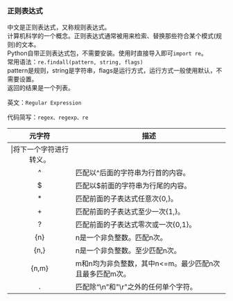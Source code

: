 ### 正则表达式
中文是正则表达式，又称规则表达式。
<br>计算机科学的一个概念。正则表达式通常被用来检索、替换那些符合某个模式(规则)的文本。
<br>Python自带正则表达式包，不需要安装。使用时直接导入即可`import re`。
<br>常用语法：`re.findall(pattern, string, flags)`
<br>pattern是规则，string是字符串，flags是运行方式，运行方式一般使用默认，不需要设置。
<br>返回的结果是一个列表。

英文：`Regular Expression`

代码简写：`regex、regexp、re`

|元字符|描述|
|:---:|---|
|\\|将下一个字符进行转义。|
|^|匹配以^后面的字符串为行首的内容。|
|$|匹配以$前面的字符串为行尾的内容。|
|*|匹配前面的子表达式任意次{0,}。|
|+|匹配前面的子表达式至少一次{1,}。|
|?|匹配前面的子表达式零次或一次{0,1}。|
|{n}|n是一个非负整数。匹配n次。|
|{n,}|n是一个非负整数。至少匹配n次。|
|{n,m}|m和n均为非负整数，其中n<=m。最少匹配n次且最多匹配m次。|
|.|匹配除“\n”和"\r"之外的任何单个字符。|




